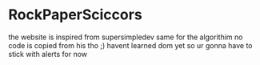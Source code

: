 # RockPaperSciccors
the website is inspired from supersimpledev same for the algorithim no code is copied from his tho ;) havent learned dom yet so ur gonna have to stick with alerts for now
